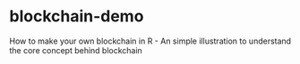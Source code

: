 # blockchain-demo
How to make your own blockchain in R - An simple illustration to understand the core concept behind blockchain
